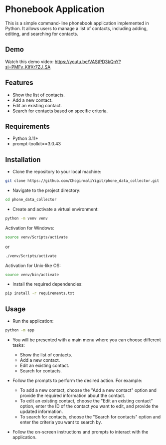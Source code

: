 # Phonebook Application

This is a simple command-line phonebook application implemented in Python. It allows users to manage a list of contacts, including adding, editing, and searching for contacts.

## Demo

Watch this demo video: https://youtu.be/VAStPD3kQnY?si=PMFv_KIfXr7ZJ_SA

## Features

- Show the list of contacts.
- Add a new contact.
- Edit an existing contact.
- Search for contacts based on specific criteria.

## Requirements

- Python 3.11+
- prompt-toolkit==3.0.43

## Installation

- Clone the repository to your local machine:
```bash
git clone https://github.com/ChogirmaliYigit/phone_data_collector.git
```

- Navigate to the project directory:
```bash
cd phone_data_collector
```

- Create and activate a virtual environment:
```bash
python -m venv venv
```
Activation for Windows:
```bash
source venv/Scripts/activate
```
or
```bash
./venv/Scripts/activate
```
Activation for Unix-like OS:
```bash
source venv/bin/activate
```

- Install the required dependencies:
```bash
pip install -r requirements.txt
```

## Usage

- Run the application:
```bash
python -m app
```

- You will be presented with a main menu where you can choose different tasks:
  - Show the list of contacts.
  - Add a new contact.
  - Edit an existing contact.
  - Search for contacts. 

- Follow the prompts to perform the desired action. For example:
  - To add a new contact, choose the "Add a new contact" option and provide the required information about the contact.
  - To edit an existing contact, choose the "Edit an existing contact" option, enter the ID of the contact you want to edit, and provide the updated information.
  - To search for contacts, choose the "Search for contacts" option and enter the criteria you want to search by.

- Follow the on-screen instructions and prompts to interact with the application.
